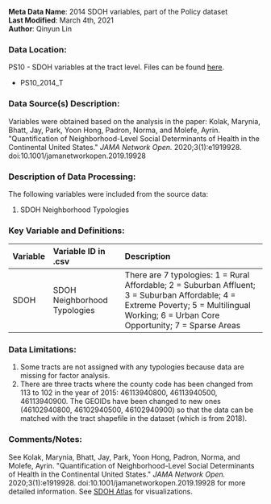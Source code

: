 **Meta Data Name**: 2014 SDOH variables, part of the Policy dataset  
**Last Modified**: March 4th, 2021  
**Author**: Qinyun Lin  

### Data Location: 
PS10 - SDOH variables at the tract level. Files can be found [here](https://github.com/GeoDaCenter/opioid-policy-scan/tree/master/Policy_Scan/data_final).
* PS10_2014_T  

### Data Source(s) Description:  
Variables were obtained based on the analysis in the paper: 
Kolak, Marynia, Bhatt, Jay, Park, Yoon Hong, Padron, Norma, and Molefe, Ayrin. "Quantification of Neighborhood-Level Social Determinants of Health in the Continental United States." *JAMA Network Open.* 2020;3(1):e1919928. doi:10.1001/jamanetworkopen.2019.19928


### Description of Data Processing: 
The following variables were included from the source data:
1. SDOH Neighborhood Typologies

### Key Variable and Definitions:
| Variable | Variable ID in .csv | Description |
|:---------|:--------------------|:------------|
| SDOH | SDOH Neighborhood Typologies | There are 7 typologies: 1 = Rural Affordable; 2 = Suburban Affluent; 3 = Suburban Affordable; 4 = Extreme Poverty; 5 = Multilingual Working; 6 = Urban Core Opportunity; 7 = Sparse Areas |


### Data Limitations:
1. Some tracts are not assigned with any typologies because data are missing for factor analysis. 
2. There are three tracts where the county code has been changed from 113 to 102 in the year of 2015: 46113940800, 46113940500, 46113940900. The GEOIDs have been changed to new ones (46102940800, 46102940500, 46102940900) so that the data can be matched with the tract shapefile in the dataset (which is from 2018). 

### Comments/Notes:
See Kolak, Marynia, Bhatt, Jay, Park, Yoon Hong, Padron, Norma, and Molefe, Ayrin. "Quantification of Neighborhood-Level Social Determinants of Health in the Continental United States." *JAMA Network Open.* 2020;3(1):e1919928. doi:10.1001/jamanetworkopen.2019.19928 for more detailed information. See [SDOH Atlas](https://sdohatlas.github.io/) for visualizations.    

